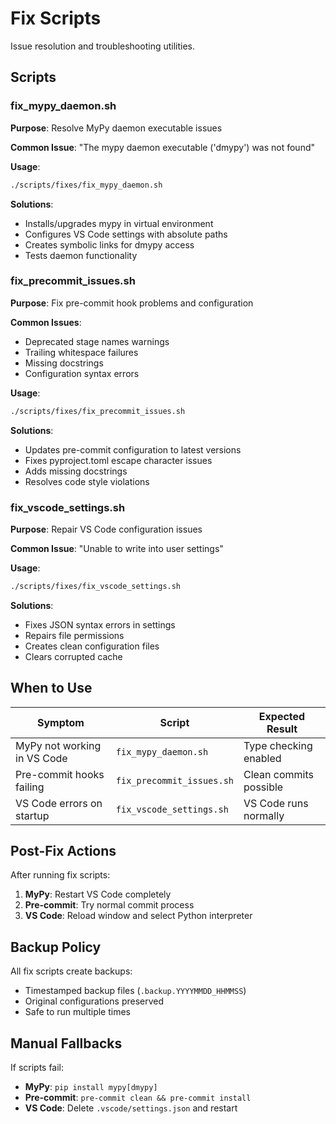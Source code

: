 # Fix Scripts

Issue resolution and troubleshooting utilities.

## Scripts

### fix_mypy_daemon.sh
**Purpose**: Resolve MyPy daemon executable issues

**Common Issue**: "The mypy daemon executable ('dmypy') was not found"

**Usage**:
```bash
./scripts/fixes/fix_mypy_daemon.sh
```

**Solutions**:
- Installs/upgrades mypy in virtual environment
- Configures VS Code settings with absolute paths
- Creates symbolic links for dmypy access
- Tests daemon functionality

### fix_precommit_issues.sh
**Purpose**: Fix pre-commit hook problems and configuration

**Common Issues**:
- Deprecated stage names warnings
- Trailing whitespace failures
- Missing docstrings
- Configuration syntax errors

**Usage**:
```bash
./scripts/fixes/fix_precommit_issues.sh
```

**Solutions**:
- Updates pre-commit configuration to latest versions
- Fixes pyproject.toml escape character issues
- Adds missing docstrings
- Resolves code style violations

### fix_vscode_settings.sh
**Purpose**: Repair VS Code configuration issues

**Common Issue**: "Unable to write into user settings"

**Usage**:
```bash
./scripts/fixes/fix_vscode_settings.sh
```

**Solutions**:
- Fixes JSON syntax errors in settings
- Repairs file permissions
- Creates clean configuration files
- Clears corrupted cache

## When to Use

| Symptom                     | Script                    | Expected Result        |
| --------------------------- | ------------------------- | ---------------------- |
| MyPy not working in VS Code | `fix_mypy_daemon.sh`      | Type checking enabled  |
| Pre-commit hooks failing    | `fix_precommit_issues.sh` | Clean commits possible |
| VS Code errors on startup   | `fix_vscode_settings.sh`  | VS Code runs normally  |

## Post-Fix Actions

After running fix scripts:

1. **MyPy**: Restart VS Code completely
2. **Pre-commit**: Try normal commit process
3. **VS Code**: Reload window and select Python interpreter

## Backup Policy

All fix scripts create backups:
- Timestamped backup files (`.backup.YYYYMMDD_HHMMSS`)
- Original configurations preserved
- Safe to run multiple times

## Manual Fallbacks

If scripts fail:
- **MyPy**: `pip install mypy[dmypy]`
- **Pre-commit**: `pre-commit clean && pre-commit install`
- **VS Code**: Delete `.vscode/settings.json` and restart
